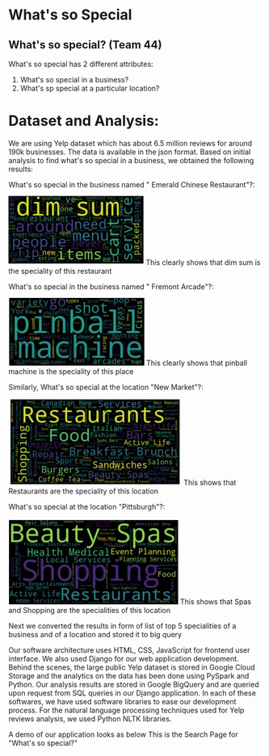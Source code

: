 # What's so Special

## What's so special? (Team 44)

What's so special has 2 different attributes:
  1. What's so special in a business?
  2. What's sp special at a particular location?
  
# Dataset and Analysis:
We are using Yelp dataset which has about 6.5 million reviews for around 190k businesses. The data is available in the json format.
Based on initial analysis to find what's so special in a business, we obtained the following results:

What's so special in the business named " Emerald Chinese Restaurant"?:

![Emerald Chinese](dimsum.jpg)
This clearly shows that dim sum is the speciality of this restaurant

What's so special in the business named " Fremont Arcade"?:

![Fremont arcade](pinball.jpg)
This clearly shows that pinball machine is the speciality of this place

Similarly, What's so special at the location "New Market"?:

![NewMarket](newmarket.jpg)
This shows that Restaurants are the speciality of this location

What's so special at the location "Pittsburgh"?:

![Pittsburgh](pittsburgh.jpg)
This shows that Spas and Shopping are the specialities of this location

Next we converted the results in form of list of top 5 specialities of a business and of a location and stored it to big query

Our software architecture uses HTML, CSS, JavaScript for frontend user interface. We also used Django for our web application development. Behind the scenes, the large public Yelp dataset is stored in Google Cloud Storage and the analytics on the data has been done using PySpark and Python. Our analysis results are stored in Google BigQuery and are queried upon request from SQL queries in our Django application. In each of these softwares, we have used software libraries to ease our development process. For the natural language processing techniques used for Yelp reviews analysis, we used Python NLTK libraries.
  
A demo of our application looks as below
This is the Search Page for "What's so special?"
